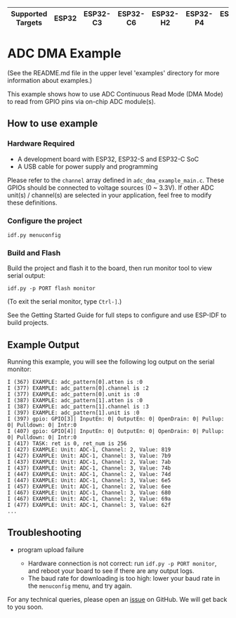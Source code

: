 | Supported Targets | ESP32 | ESP32-C3 | ESP32-C6 | ESP32-H2 | ESP32-P4 | ESP32-S2 | ESP32-S3 |
| ----------------- | ----- | -------- | -------- | -------- | -------- | -------- | -------- |

# ADC DMA Example

(See the README.md file in the upper level 'examples' directory for more information about examples.)

This example shows how to use ADC Continuous Read Mode (DMA Mode) to read from GPIO pins via on-chip ADC module(s).

## How to use example

### Hardware Required

* A development board with ESP32, ESP32-S and ESP32-C SoC
* A USB cable for power supply and programming

Please refer to the `channel` array defined in `adc_dma_example_main.c`. These GPIOs should be connected to voltage sources (0 ~ 3.3V). If other ADC unit(s) / channel(s) are selected in your application,
feel free to modify these definitions.

### Configure the project

```
idf.py menuconfig
```

### Build and Flash

Build the project and flash it to the board, then run monitor tool to view serial output:

```
idf.py -p PORT flash monitor
```

(To exit the serial monitor, type ``Ctrl-]``.)

See the Getting Started Guide for full steps to configure and use ESP-IDF to build projects.

## Example Output

Running this example, you will see the following log output on the serial monitor:
```
I (367) EXAMPLE: adc_pattern[0].atten is :0
I (377) EXAMPLE: adc_pattern[0].channel is :2
I (377) EXAMPLE: adc_pattern[0].unit is :0
I (387) EXAMPLE: adc_pattern[1].atten is :0
I (387) EXAMPLE: adc_pattern[1].channel is :3
I (397) EXAMPLE: adc_pattern[1].unit is :0
I (397) gpio: GPIO[3]| InputEn: 0| OutputEn: 0| OpenDrain: 0| Pullup: 0| Pulldown: 0| Intr:0
I (407) gpio: GPIO[4]| InputEn: 0| OutputEn: 0| OpenDrain: 0| Pullup: 0| Pulldown: 0| Intr:0
I (417) TASK: ret is 0, ret_num is 256
I (427) EXAMPLE: Unit: ADC-1, Channel: 2, Value: 819
I (427) EXAMPLE: Unit: ADC-1, Channel: 3, Value: 7b9
I (437) EXAMPLE: Unit: ADC-1, Channel: 2, Value: 7ab
I (437) EXAMPLE: Unit: ADC-1, Channel: 3, Value: 74b
I (447) EXAMPLE: Unit: ADC-1, Channel: 2, Value: 74d
I (447) EXAMPLE: Unit: ADC-1, Channel: 3, Value: 6e5
I (457) EXAMPLE: Unit: ADC-1, Channel: 2, Value: 6ee
I (467) EXAMPLE: Unit: ADC-1, Channel: 3, Value: 680
I (467) EXAMPLE: Unit: ADC-1, Channel: 2, Value: 69a
I (477) EXAMPLE: Unit: ADC-1, Channel: 3, Value: 62f
...
```

## Troubleshooting

* program upload failure

    * Hardware connection is not correct: run `idf.py -p PORT monitor`, and reboot your board to see if there are any output logs.
    * The baud rate for downloading is too high: lower your baud rate in the `menuconfig` menu, and try again.

For any technical queries, please open an [issue](https://github.com/espressif/esp-idf/issues) on GitHub. We will get back to you soon.
